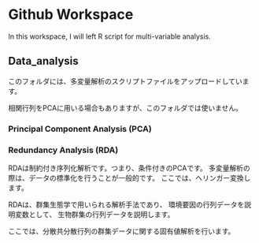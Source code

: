 # Github Workspace
In this workspace, I will left R script for multi-variable analysis.

## Data_analysis
このフォルダには、多変量解析のスクリプトファイルをアップロードしています。

相関行列をPCAに用いる場合もありますが、このフォルダでは使いません。

### Principal Component Analysis (PCA)

### Redundancy Analysis (RDA)
RDAは制約付き序列化解析です。つまり、条件付きのPCAです。
多変量解析の際は、データの標準化を行うことが一般的です。
ここでは、へリンガー変換します。

RDAは、群集生態学で用いられる解析手法であり、
環境要因の行列データを説明変数として、
生物群集の行列データを説明します。

ここでは、分散共分散行列の群集データに関する固有値解析を行います。

